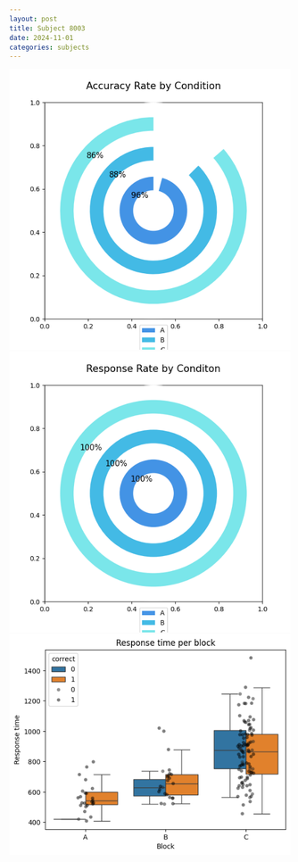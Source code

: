 ```yaml
---
layout: post
title: Subject 8003
date: 2024-11-01
categories: subjects
---
```


![](data/8003/run-7/8003_accuracy_rate.png)
![](data/8003/run-7/8003_response_rate.png)
![](data/8003/run-7/8003_rt.png)
